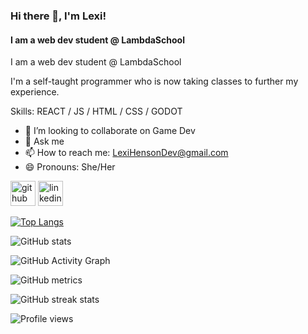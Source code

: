 ### Hi there 👋, I'm Lexi!
#### I am a web dev student @ LambdaSchool
I am a web dev student @ LambdaSchool

I'm a self-taught programmer who is now taking classes to further my experience.

Skills: REACT / JS / HTML / CSS / GODOT 

- 👯 I’m looking to collaborate on Game Dev 
- 💬 Ask me 
- 📫 How to reach me: LexiHensonDev@gmail.com
- 😄 Pronouns: She/Her 


[<img src='https://cdn.jsdelivr.net/npm/simple-icons@3.0.1/icons/github.svg' alt='github' height='40'>](https://github.com/AdrianHDev)  [<img src='https://cdn.jsdelivr.net/npm/simple-icons@3.0.1/icons/linkedin.svg' alt='linkedin' height='40'>](https://www.linkedin.com/in/https://www.buymeacoffee.com/Lexi?new=1/)  

[![Top Langs](https://github-readme-stats.vercel.app/api/top-langs/?username=AdrianHDev)](https://github.com/anuraghazra/github-readme-stats)

![GitHub stats](https://github-readme-stats.vercel.app/api?username=AdrianHDev&show_icons=true&count_private=true)  

![GitHub Activity Graph](t)  

![GitHub metrics](https://metrics.lecoq.io/AdrianHDev)  

![GitHub streak stats](https://github-readme-streak-stats.herokuapp.com/?user=AdrianHDev)  

![Profile views](https://gpvc.arturio.dev/AdrianHDev)  
